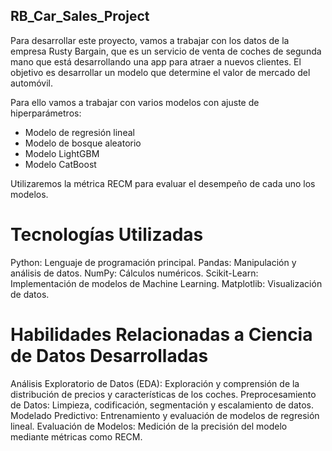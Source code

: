## RB_Car_Sales_Project

Para desarrollar este proyecto, vamos a trabajar con los datos de la empresa Rusty Bargain, que es un servicio de venta de coches de segunda mano que está desarrollando una app para atraer a nuevos clientes. El objetivo es desarrollar un modelo que determine el valor de mercado del automóvil.

Para ello vamos a trabajar con varios modelos con ajuste de hiperparámetros:
  - Modelo de regresión lineal
  - Modelo de bosque aleatorio
  - Modelo LightGBM
  - Modelo CatBoost

Utilizaremos la métrica RECM para evaluar el desempeño de cada uno los modelos.

# Tecnologías Utilizadas
Python: Lenguaje de programación principal.
Pandas: Manipulación y análisis de datos.
NumPy: Cálculos numéricos.
Scikit-Learn: Implementación de modelos de Machine Learning.
Matplotlib: Visualización de datos.

# Habilidades Relacionadas a Ciencia de Datos Desarrolladas
Análisis Exploratorio de Datos (EDA): Exploración y comprensión de la distribución de precios y características de los coches.
Preprocesamiento de Datos: Limpieza, codificación, segmentación y escalamiento de datos.
Modelado Predictivo: Entrenamiento y evaluación de modelos de regresión lineal.
Evaluación de Modelos: Medición de la precisión del modelo mediante métricas como RECM.


